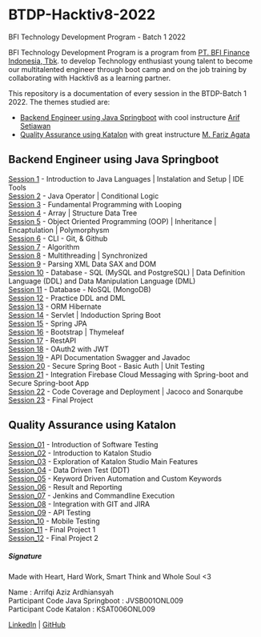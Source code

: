 # BTDP-Hacktiv8-2022
BFI Technology Development Program - Batch 1 2022 

BFI Technology Development Program is a program from [PT. BFI Finance Indonesia, Tbk](https://www.linkedin.com/company/pt-bfi-finance-indonesia-tbk/). to develop Technology enthusiast young talent to become our multitalented engineer through boot camp and on the job training by collaborating with Hacktiv8 as a learning partner.

This repository is a documentation of every session in the BTDP-Batch 1 2022. The themes studied are:
   - [Backend Engineer using Java Springboot](https://github.com/arrifqiaziz/BTDP-Hacktiv8-2022/tree/main/Java-Springboot) with cool instructure [Arif Setiawan](https://www.linkedin.com/in/arifswn/)
   - [Quality Assurance using Katalon](https://github.com/arrifqiaziz/BTDP-Hacktiv8-2022/tree/main/Katalon) with great instructure [M. Fariz Agata](https://www.linkedin.com/in/farizagati/)


## Backend Engineer using Java Springboot
[Session 1](https://github.com/arrifqiaziz/BTDP-Hacktiv8-2022/tree/main/Java-Springboot/sesi_01) - Introduction to Java Languages | Instalation and Setup | IDE Tools\
[Session 2](https://github.com/arrifqiaziz/BTDP-Hacktiv8-2022/tree/main/Java-Springboot/sesi_02) - Java Operator | Conditional Logic\
[Session 3](https://github.com/arrifqiaziz/BTDP-Hacktiv8-2022/tree/main/Java-Springboot/sesi_03) - Fundamental Programming with Looping\
[Session 4](https://github.com/arrifqiaziz/BTDP-Hacktiv8-2022/tree/main/Java-Springboot/sesi_04) - Array | Structure Data Tree\
[Session 5](https://github.com/arrifqiaziz/BTDP-Hacktiv8-2022/tree/main/Java-Springboot/sesi_05) - Object Oriented Programming (OOP) | Inheritance | Encaptulation | Polymorphysm\
[Session 6](https://github.com/arrifqiaziz/BTDP-Hacktiv8-2022/tree/main/Java-Springboot/sesi_06) - CLI - Git, & Github\
[Session 7](https://github.com/arrifqiaziz/BTDP-Hacktiv8-2022/tree/main/Java-Springboot/sesi_07) - Algorithm\
[Session 8](https://github.com/arrifqiaziz/BTDP-Hacktiv8-2022/tree/main/Java-Springboot/sesi_08) - Multithreading | Synchronized\
[Session 9](https://github.com/arrifqiaziz/BTDP-Hacktiv8-2022/tree/main/Java-Springboot/sesi_09) - Parsing XML Data SAX and DOM\
[Session 10](https://github.com/arrifqiaziz/BTDP-Hacktiv8-2022/tree/main/Java-Springboot/sesi_10) - Database - SQL (MySQL and PostgreSQL) | Data Definition Language (DDL) and Data Manipulation Language (DML)\
[Session 11](https://github.com/arrifqiaziz/BTDP-Hacktiv8-2022/tree/main/Java-Springboot/sesi_11) - Database - NoSQL (MongoDB)\
[Session 12](https://github.com/arrifqiaziz/BTDP-Hacktiv8-2022/tree/main/Java-Springboot/sesi_12) - Practice DDL and DML\
[Session 13](https://github.com/arrifqiaziz/BTDP-Hacktiv8-2022/tree/main/Java-Springboot/sesi_13) - ORM Hibernate\
[Session 14](https://github.com/arrifqiaziz/BTDP-Hacktiv8-2022/tree/main/Java-Springboot/sesi_14) - Servlet | Indoduction Spring Boot\
[Session 15](https://github.com/arrifqiaziz/BTDP-Hacktiv8-2022/tree/main/Java-Springboot/sesi_15) - Spring JPA\
[Session 16](https://github.com/arrifqiaziz/BTDP-Hacktiv8-2022/tree/main/Java-Springboot/sesi_16) - Bootstrap | Thymeleaf\
[Session 17](https://github.com/arrifqiaziz/BTDP-Hacktiv8-2022/tree/main/Java-Springboot/sesi_17) - RestAPI\
[Session 18](https://github.com/arrifqiaziz/BTDP-Hacktiv8-2022/tree/main/Java-Springboot/sesi_18) - OAuth2 with JWT\
[Session 19](https://github.com/arrifqiaziz/BTDP-Hacktiv8-2022/tree/main/Java-Springboot/sesi_19) - API Documentation Swagger and Javadoc\
[Session 20](https://github.com/arrifqiaziz/BTDP-Hacktiv8-2022/tree/main/Java-Springboot/sesi_20) - Secure Spring Boot - Basic Auth | Unit Testing\
[Session 21](https://github.com/arrifqiaziz/BTDP-Hacktiv8-2022/tree/main/Java-Springboot/sesi_21) - Integration Firebase Cloud Messaging with Spring-boot and Secure Spring-boot App\
[Session 22](https://github.com/arrifqiaziz/BTDP-Hacktiv8-2022/tree/main/Java-Springboot/sesi_22) - Code Coverage and Deployment | Jacoco and Sonarqube\
[Session 23](https://github.com/arrifqiaziz/BTDP-Hacktiv8-2022/tree/main/Java-Springboot/sesi_23) - Final Project


## Quality Assurance using Katalon
[Session_01](https://github.com/arrifqiaziz/BTDP-Hacktiv8-2022/tree/main/Katalon/sesi_01) - Introduction of Software Testing\
[Session_02](https://github.com/arrifqiaziz/BTDP-Hacktiv8-2022/tree/main/Katalon/sesi_02) - Introduction to Katalon Studio\
[Session_03](https://github.com/arrifqiaziz/BTDP-Hacktiv8-2022/tree/main/Katalon/sesi_03) - Exploration of Katalon Studio Main Features\
[Session_04](https://github.com/arrifqiaziz/BTDP-Hacktiv8-2022/tree/main/Katalon/sesi_04) - Data Driven Test (DDT)\
[Session_05](https://github.com/arrifqiaziz/BTDP-Hacktiv8-2022/tree/main/Katalon/sesi_05) - Keyword Driven Automation and Custom Keywords\
[Session_06](https://github.com/arrifqiaziz/BTDP-Hacktiv8-2022/tree/main/Katalon/sesi_06) - Result and Reporting\
[Session_07](https://github.com/arrifqiaziz/BTDP-Hacktiv8-2022/tree/main/Katalon/sesi_07) - Jenkins and Commandline Execution\
[Session_08](https://github.com/arrifqiaziz/BTDP-Hacktiv8-2022/tree/main/Katalon/sesi_08) - Integration with GIT and JIRA\
[Session_09](https://github.com/arrifqiaziz/BTDP-Hacktiv8-2022/tree/main/Katalon/sesi_09) - API Testing\
[Session_10](https://github.com/arrifqiaziz/BTDP-Hacktiv8-2022/tree/main/Katalon/sesi_10) - Mobile Testing\
[Session_11](https://github.com/arrifqiaziz/BTDP-Hacktiv8-2022/tree/main/Katalon/sesi_11) - Final Project 1\
[Session_12](https://github.com/arrifqiaziz/BTDP-Hacktiv8-2022/tree/main/Katalon/sesi_12) - Final Project 2

##### Signature
Made with Heart, Hard Work, Smart Think and Whole Soul <3

Name  : Arrifqi Aziz Ardhiansyah\
Participant Code Java Springboot  : JVSB001ONL009\
Participant Code Katalon : KSAT006ONL009


[LinkedIn](https://www.linkedin.com/in/arrifqiaziz/) | [GitHub](https://github.com/arrifqiaziz)
